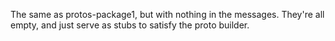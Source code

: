 The same as protos-package1, but with nothing in the messages. 
They're all empty, and just serve as stubs to satisfy the proto builder.